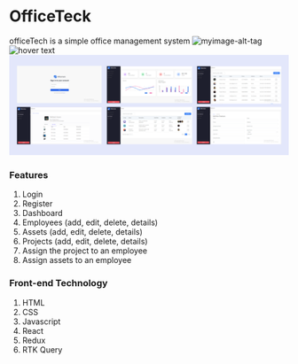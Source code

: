 
# OfficeTeck
officeTech is a simple office management system
![myimage-alt-tag]([url-to-image](https://i.postimg.cc/NjBBWKvs/ecommerce-website-shopify-1.png))
<img src="[your_relative_path_here](https://i.postimg.cc/NjBBWKvs/ecommerce-website-shopify-1.png)" width="800" title="hover text">
![image description](src/assets/images/officeTeck-cover.png)


### Features
1. Login
2. Register
3. Dashboard
4. Employees (add, edit, delete, details)
5. Assets (add, edit, delete, details)
6. Projects (add, edit, delete, details)
7. Assign the project to an employee
8. Assign assets to an employee

### Front-end Technology
1. HTML
2. CSS
3. Javascript
4. React
5. Redux
6. RTK Query


